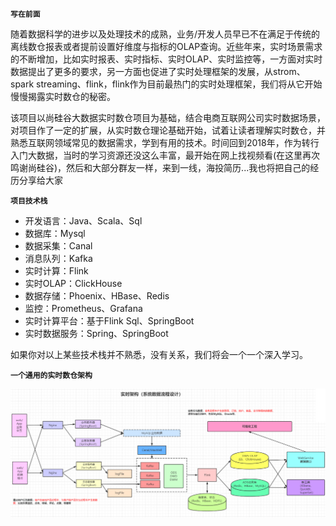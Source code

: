**`写在前面`**

随着数据科学的进步以及处理技术的成熟，业务/开发人员早已不在满足于传统的离线数仓报表或者提前设置好维度与指标的OLAP查询。近些年来，实时场景需求的不断增加，比如实时报表、实时指标、实时OLAP、实时监控等，一方面对实时数据提出了更多的要求，另一方面也促进了实时处理框架的发展，从strom、spark streaming、flink，flink作为目前最热门的实时处理框架，我们将从它开始慢慢揭露实时数仓的秘密。

该项目以尚硅谷大数据实时数仓项目为基础，结合电商互联网公司实时数据场景，对项目作了一定的扩展，从实时数仓理论基础开始，试着让读者理解实时数仓，并熟悉互联网领域常见的数据需求，学到有用的技术。时间回到2018年，作为转行入门大数据，当时的学习资源还没这么丰富，最开始在网上找视频看(在这里再次鸣谢尚硅谷)，然后和大部分群友一样，来到一线，海投简历...我也将把自己的经历分享给大家

**`项目技术栈`**

- 开发语言：Java、Scala、Sql
- 数据库：Mysql
- 数据采集：Canal
- 消息队列：Kafka
- 实时计算：Flink
- 实时OLAP：ClickHouse
- 数据存储：Phoenix、HBase、Redis
- 监控：Prometheus、Grafana
- 实时计算平台：基于Flink Sql、SpringBoot
- 实时数据服务：Spring、SpringBoot

如果你对以上某些技术栈并不熟悉，没有关系，我们将会一个一个深入学习。

**`一个通用的实时数仓架构`**

![image-20210402102703175](项目简介.assets/image-20210402102703175.png)